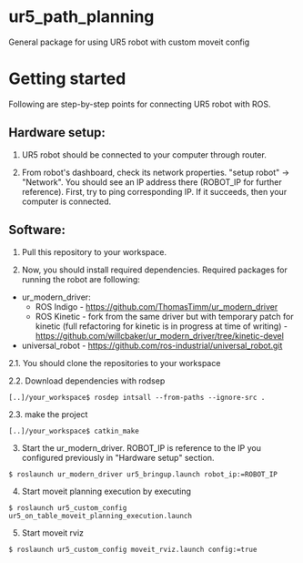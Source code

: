 # ur5_path_planning
General package for using UR5 robot with custom moveit config

# Getting started

Following are step-by-step points for connecting UR5 robot with ROS.

## Hardware setup:

1. UR5 robot should be connected to your computer through router.

2. From robot's dashboard, check its network properties. "setup robot" -> "Network". You should see an IP address there (ROBOT_IP for further reference). First, try to ping corresponding IP. If it succeeds, then your computer is connected.


## Software:

1. Pull this repository to your workspace. 

2. Now, you should install required dependencies. Required packages for running the robot are following:

 * ur_modern_driver:
    * ROS Indigo - https://github.com/ThomasTimm/ur_modern_driver
    * ROS Kinetic - fork from the same driver but with temporary patch for kinetic (full refactoring for kinetic is in progress at time of writing) - https://github.com/willcbaker/ur_modern_driver/tree/kinetic-devel 
 * universal_robot - https://github.com/ros-industrial/universal_robot.git

2.1. You should clone the repositories to your workspace

2.2. Download dependencies with rodsep
```
[..]/your_workspace$ rosdep intsall --from-paths --ignore-src .
```

2.3. make the project
```
[..]/your_workspace$ catkin_make
```

3. Start the ur_modern_driver. ROBOT_IP is reference to the IP you configured previously in "Hardware setup" section.

```
$ roslaunch ur_modern_driver ur5_bringup.launch robot_ip:=ROBOT_IP
```

4. Start moveit planning execution by executing
```
$ roslaunch ur5_custom_config ur5_on_table_moveit_planning_execution.launch
```

5. Start moveit rviz

```
$ roslaunch ur5_custom_config moveit_rviz.launch config:=true
```
